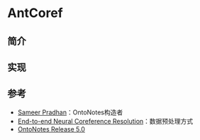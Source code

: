 # AntCoref

## 简介

## 实现

## 参考
- [Sameer Pradhan](https://cemantix.org/)：OntoNotes构造者
- [End-to-end Neural Coreference Resolution](https://github.com/kentonl/e2e-coref/blob/e2e/setup_training.sh)：数据预处理方式
- [OntoNotes Release 5.0](https://catalog.ldc.upenn.edu/LDC2013T19)
